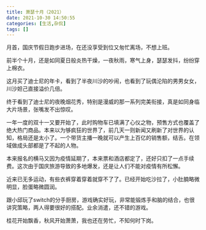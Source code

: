 ```yaml
---
title: 萧瑟十月（2021）
date: 2021-10-30 14:50:55
categories: [生活,杂侃]
tags: []
---
```


月首，国庆节假日跑步进场，在还没享受到位又匆忙离场，不想上班。

前半个十月，还是如同夏日般炎热干燥，一夜秋雨，寒气上身，瑟瑟发抖，纷纷穿上棉衣。

这月买了迪士尼的年卡，看到了半夜川沙的吵闹，也看到了玩偶沦陷的男男女女，川沙妲己直接溢价几倍。

终于看到了迪士尼的夜晚烟花秀，特别是漫威的那一系列完美衔接，真是如同身临大片场景，张嘴发不出惊叹。

一年一度的双十一又要开始了，此时购物车已填满了心仪之物，预售方式也覆盖了绝大热门商品。本来以为够疯狂的世界了，前几天一则新闻又刷新了对世界的认知，格局还是太小了。一个带货主播一晚就可以产生上百亿的销售额，结舌。在领域做成头部都是了不起的人物。

本来报名的横马又因为疫情延期了，本来票和酒店都定了，还好只扣了一点手续费。这次由于国庆旅游导致的多地爆发，还是让人们不能对疫情有所松懈。

近来已无多运动，有些衣裤穿着穿着就穿不了了。已经开始吃沙拉了，小肚腩略微明显，脸蛋略微圆润。

跟小邱玩了switch的分手厨房，游戏确实好玩，非常能锻炼手和脑的结合，也很讲究策略，两人得要很好的搭配。业余消遣，还不错的游戏。

桂花开始飘香，秋风开始萧萧，我也还在劳忙，不知何时下岗。